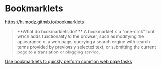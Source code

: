 # Bookmarklets

https://humodz.github.io/bookmarklets

> **What do bookmarklets do? **
> A bookmarklet is a "one-click" tool which adds functionality to the
> browser, such as modifying the appearance of a web page, querying a
> search engine with search terms provided by previously selected text,
> or submitting the current page to a translation or blogging service.

[Use bookmarklets to quickly perform common web page tasks](https://support.mozilla.org/en-US/kb/bookmarklets-perform-common-web-page-tasks)